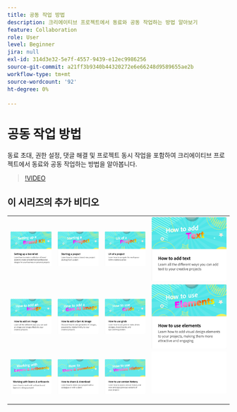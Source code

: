 ```yaml
---
title: 공동 작업 방법
description: 크리에이티브 프로젝트에서 동료와 공동 작업하는 방법 알아보기
feature: Collaboration
role: User
level: Beginner
jira: null
exl-id: 314d3e32-5e7f-4557-9439-e12ec9986256
source-git-commit: a21ff3b9340b44320272e6e66248d9589655ae2b
workflow-type: tm+mt
source-wordcount: '92'
ht-degree: 0%

---
```


# 공동 작업 방법

동료 초대, 권한 설정, 댓글 해결 및 프로젝트 동시 작업을 포함하여 크리에이티브 프로젝트에서 동료와 공동 작업하는 방법을 알아봅니다.

>[!VIDEO](https://video.tv.adobe.com/v/3420253?quality=12&learn=on&hidetitle=true)

## 이 시리즈의 추가 비디오

<table style="table-layout:fixed">
<tr>
 <td>
      <a href="brand.md">
         <img alt="브랜드 키트 설정" src="assets/brand.png" />
      </a>
  </td>
   <td>
      <a href="new-project.md">
         <img alt="프로젝트 시작" src="assets/starting-a-project.png" />
      </a>
  </td>
   <td>
      <a href="workspace.md">
         <img alt="프로젝트의 UX" src="assets/workspace.png" />
      </a>
  </td>
  <td>
      <a href="text-effects.md">
         <img alt="텍스트를 추가하는 방법" src="assets/text-effects.png" />
      </a>
  </td>
</tr>
<tr>
   <td>
      <a href="image-effects.md">
         <img alt="이미지를 추가하는 방법" src="assets/image-effects.png" />
      </a>
  </td>
   <td>
      <a href="add-gen-ai-image.md">
         <img alt="Gen AI 이미지를 추가하는 방법" src="assets/gen-ai-image.png" />
      </a>
  </td>
   <td>
      <a href="grids.md">
         <img alt="그리드 사용 방법" src="assets/grids.png" />
      </a>
  </td>
   <td>
         <a href="add-design-assets.md">
            <img alt="요소를 사용하는 방법" src="assets/design-assets.png" />
         </a>
   </td>
</tr>
<tr>
   <td>
         <a href="layers.md">
            <img alt="레이어 및 아트보드 작업" src="assets/layers.png" />
         </a>
   </td>
   <td>
   <a href="share.md">
      <img alt="공유 및 다운로드 방법" src="assets/share.png" />
   </a>
   </td>
   <td>
   <a href="version-history.md">
      <img alt="버전 내역을 사용하는 방법" src="assets/version-history.png" />
   </a>
   </td>
   <td>
      <img alt="스페이서" src="../assets/Whitespacer.png" />
      <div>
      <br>
   </td>
</tr>
</table>
